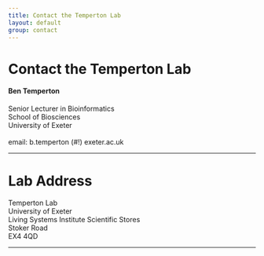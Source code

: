 ```yaml
---
title: Contact the Temperton Lab
layout: default
group: contact
---
```


# Contact the Temperton Lab


<div class="row">

<div class="col-md-4">

  <h4>Ben Temperton</h4>
  Senior Lecturer in Bioinformatics <br>
  School of Biosciences  <br>
  University of Exeter  <br>
  <br>
  email: b.temperton (#!) exeter.ac.uk <br>

</div>

</div>

* * *

# Lab Address

<div class="row">

<div class="col-md-4">

Temperton Lab <br>
University of Exeter<br>
Living Systems Institute Scientific Stores<br>
Stoker Road<br>
EX4 4QD<br>

</div>

</div>

* * *
